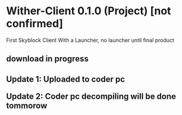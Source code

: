 # Wither-Client 0.1.0 (Project) [not confirmed]
First Skyblock Client With a Launcher, no launcher until final product  

 </head> <h2>download  in progress<h2>
  
Update 1: Uploaded to coder pc

 
 
Update 2: Coder pc decompiling will be done tommorow 
  
  

